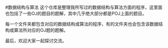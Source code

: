 #数据结构与算法
   这个仓库是整理我所写过的数据结构与算法方面的程序，这里面也包括了一些OJ的题目的题解，其中几乎绝大部分都是POJ上面的题目。
   
   每一个文件夹都包含对应的数据结构或算法的程序，有的文件夹也会包含该数据结构或算法所对应的OJ题的题解。
   
   最后，欢迎大家一起探讨交流。
   
      
   

